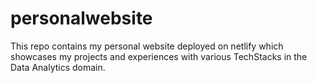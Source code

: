 # personalwebsite
This repo contains my personal website deployed on netlify which showcases my projects and experiences with various TechStacks in the Data Analytics domain.
